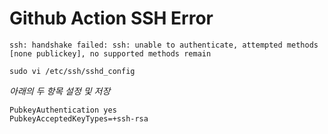 # Github Action SSH Error

`ssh: handshake failed: ssh: unable to authenticate, attempted methods [none publickey], no supported methods remain`

`sudo vi /etc/ssh/sshd_config`

_아래의 두 항목 설정 및 저장_

    PubkeyAuthentication yes
    PubkeyAcceptedKeyTypes=+ssh-rsa
